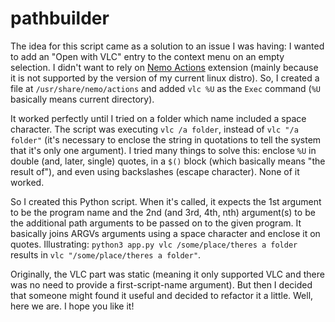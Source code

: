 # pathbuilder

The idea for this script came as a solution to an issue I was having: I wanted to add an "Open with VLC" entry to the context menu on an empty selection. I didn't want to rely on [Nemo Actions](https://askubuntu.com/questions/1030940/nautilus-actions-in-18-04) extension (mainly because it is not supported by the version of my current linux distro). So, I created a file at `/usr/share/nemo/actions` and added `vlc %U` as the `Exec` command (`%U` basically means current directory).

It worked perfectly until I tried on a folder which name included a space character. The script was executing `vlc /a folder`, instead of `vlc "/a folder"` (it's necessary to enclose the string in quotations to tell the system that it's only one argument). I tried many things to solve this: enclose `%U` in double (and, later, single) quotes, in a `$()` block (which basically means "the result of"), and even using backslashes (escape character). None of it worked.

So I created this Python script. When it's called, it expects the 1st argument to be the program name and the 2nd (and 3rd, 4th, nth) argument(s) to be the additional path arguments to be passed on to the given program. It basically joins ARGVs arguments using a space character and enclose it on quotes. Illustrating:
`python3 app.py vlc /some/place/theres a folder` results in `vlc "/some/place/theres a folder"`.

Originally, the VLC part was static (meaning it only supported VLC and there was no need to provide a first-script-name argument). But then I decided that someone might found it useful and decided to refactor it a little. Well, here we are. I hope you like it!
